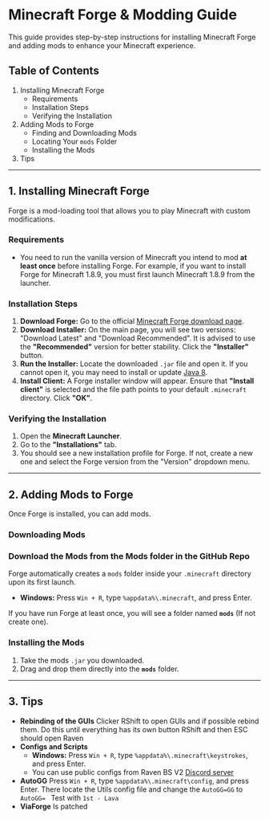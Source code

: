 # Minecraft Forge & Modding Guide

This guide provides step-by-step instructions for installing Minecraft Forge and adding mods to enhance your Minecraft experience.

## Table of Contents
1.  Installing Minecraft Forge
    * Requirements
    * Installation Steps
    * Verifying the Installation
2.  Adding Mods to Forge
    * Finding and Downloading Mods
    * Locating Your `mods` Folder
    * Installing the Mods
3.  Tips

---

## 1. Installing Minecraft Forge

Forge is a mod-loading tool that allows you to play Minecraft with custom modifications.

### Requirements
* You need to run the vanilla version of Minecraft you intend to mod **at least once** before installing Forge. For example, if you want to install Forge for Minecraft 1.8.9, you must first launch Minecraft 1.8.9 from the launcher.

### Installation Steps
1.  **Download Forge:** Go to the official [Minecraft Forge download page](https://files.minecraftforge.net/net/minecraftforge/forge/index_1.8.9.html).
2.  **Download Installer:** On the main page, you will see two versions: "Download Latest" and "Download Recommended". It is advised to use the **"Recommended"** version for better stability. Click the **"Installer"** button.
4.  **Run the Installer:** Locate the downloaded `.jar` file and open it. If you cannot open it, you may need to install or update [Java 8](https://www.java.com/download/).
5.  **Install Client:** A Forge installer window will appear. Ensure that **"Install client"** is selected and the file path points to your default `.minecraft` directory. Click **"OK"**.

### Verifying the Installation
1.  Open the **Minecraft Launcher**.
2.  Go to the **"Installations"** tab.
3.  You should see a new installation profile for Forge. If not, create a new one and select the Forge version from the "Version" dropdown menu.

---

## 2. Adding Mods to Forge

Once Forge is installed, you can add mods.

### Downloading Mods

### Download the Mods from the Mods folder in the GitHub Repo
Forge automatically creates a `mods` folder inside your `.minecraft` directory upon its first launch.

* **Windows:** Press `Win + R`, type `%appdata%\.minecraft`, and press Enter.

If you have run Forge at least once, you will see a folder named **`mods`** (If not create one).

### Installing the Mods
1.  Take the mods `.jar` you downloaded.
2.  Drag and drop them directly into the **`mods`** folder.
---

## 3. Tips
* **Rebinding of the GUIs** Clicker RShift to open GUIs and if possible rebind them. Do this until everything has its own button RShift and then ESC should open Raven
* **Configs and Scripts**
  * **Windows:** Press `Win + R`, type `%appdata%\.minecraft\keystrokes`, and press Enter.
  * You can use public configs from Raven BS V2 [Discord server](https://discord.gg/VvjdSCgyEb)
* **AutoGG** Press `Win + R`, type `%appdata%\.minecraft\config`, and press Enter. There locate the Utils config file and change the `AutoGG=GG` to `AutoGG= ` Test with `1st - Lava `
* **ViaForge** Is patched
